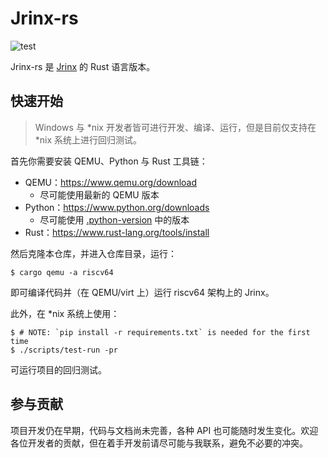 # Jrinx-rs

![test](https://github.com/Coekjan/Jrinx-rs/actions/workflows/test.yml/badge.svg?branch=master)

Jrinx-rs 是 [Jrinx](https://github.com/Coekjan/Jrinx) 的 Rust 语言版本。

## 快速开始

> Windows 与 \*nix 开发者皆可进行开发、编译、运行，但是目前仅支持在 \*nix 系统上进行回归测试。

首先你需要安装 QEMU、Python 与 Rust 工具链：
- QEMU：https://www.qemu.org/download
  - 尽可能使用最新的 QEMU 版本
- Python：https://www.python.org/downloads
  - 尽可能使用 [.python-version](.python-version) 中的版本
- Rust：https://www.rust-lang.org/tools/install

然后克隆本仓库，并进入仓库目录，运行：

```console
$ cargo qemu -a riscv64
```

即可编译代码并（在 QEMU/virt 上）运行 riscv64 架构上的 Jrinx。

此外，在 \*nix 系统上使用：

```console
$ # NOTE: `pip install -r requirements.txt` is needed for the first time
$ ./scripts/test-run -pr
```

可运行项目的回归测试。

## 参与贡献

项目开发仍在早期，代码与文档尚未完善，各种 API 也可能随时发生变化。欢迎各位开发者的贡献，但在着手开发前请尽可能与我联系，避免不必要的冲突。
